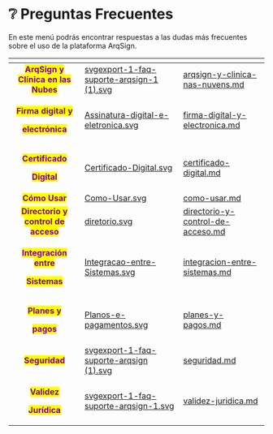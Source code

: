 # ❔ Preguntas Frecuentes

En este menú podrás encontrar respuestas a las dudas más frecuentes sobre el uso de la plataforma ArqSign.

<table data-view="cards"><thead><tr><th align="center"></th><th data-hidden data-card-cover data-type="files"></th><th data-hidden data-card-target data-type="content-ref"></th></tr></thead><tbody><tr><td align="center"><mark style="color:purple;"><strong>ArqSign y Clínica en las Nubes</strong></mark></td><td><a href="../.gitbook/assets/svgexport-1-faq-suporte-arqsign-1 (1).svg">svgexport-1-faq-suporte-arqsign-1 (1).svg</a></td><td><a href="arqsign-y-clinica-nas-nuvens.md">arqsign-y-clinica-nas-nuvens.md</a></td></tr><tr><td align="center"><p><mark style="color:purple;"><strong>Firma digital y</strong></mark> </p><p><mark style="color:purple;"><strong>electrónica</strong></mark></p></td><td><a href="../.gitbook/assets/Assinatura-digital-e-eletronica.svg">Assinatura-digital-e-eletronica.svg</a></td><td><a href="firma-digital-y-electronica.md">firma-digital-y-electronica.md</a></td></tr><tr><td align="center"><p><mark style="color:purple;"><strong>Certificado</strong></mark> </p><p><mark style="color:purple;"><strong>Digital</strong></mark></p></td><td><a href="../.gitbook/assets/Certificado-Digital.svg">Certificado-Digital.svg</a></td><td><a href="certificado-digital.md">certificado-digital.md</a></td></tr><tr><td align="center"><mark style="color:purple;"><strong>Cómo Usar</strong></mark></td><td><a href="../.gitbook/assets/Como-Usar.svg">Como-Usar.svg</a></td><td><a href="como-usar.md">como-usar.md</a></td></tr><tr><td align="center"><mark style="color:purple;"><strong>Directorio y control de acceso</strong></mark></td><td><a href="../.gitbook/assets/diretorio.svg">diretorio.svg</a></td><td><a href="directorio-y-control-de-acceso.md">directorio-y-control-de-acceso.md</a></td></tr><tr><td align="center"><p><mark style="color:purple;"><strong>Integración entre</strong></mark> </p><p><mark style="color:purple;"><strong>Sistemas</strong></mark></p></td><td><a href="../.gitbook/assets/Integracao-entre-Sistemas.svg">Integracao-entre-Sistemas.svg</a></td><td><a href="integracion-entre-sistemas.md">integracion-entre-sistemas.md</a></td></tr><tr><td align="center"><p><mark style="color:purple;"><strong>Planes y</strong></mark> </p><p><mark style="color:purple;"><strong>pagos</strong></mark></p></td><td><a href="../.gitbook/assets/Planos-e-pagamentos.svg">Planos-e-pagamentos.svg</a></td><td><a href="planes-y-pagos.md">planes-y-pagos.md</a></td></tr><tr><td align="center"><mark style="color:purple;"><strong>Seguridad</strong></mark></td><td><a href="../.gitbook/assets/svgexport-1-faq-suporte-arqsign (1).svg">svgexport-1-faq-suporte-arqsign (1).svg</a></td><td><a href="seguridad.md">seguridad.md</a></td></tr><tr><td align="center"><p><mark style="color:purple;"><strong>Validez</strong></mark> </p><p><mark style="color:purple;"><strong>Jurídica</strong></mark></p></td><td><a href="../.gitbook/assets/svgexport-1-faq-suporte-arqsign-1.svg">svgexport-1-faq-suporte-arqsign-1.svg</a></td><td><a href="validez-juridica.md">validez-juridica.md</a></td></tr></tbody></table>

